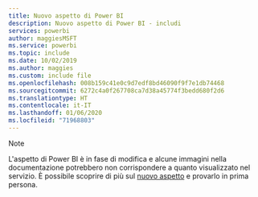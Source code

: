 ```yaml
---
title: Nuovo aspetto di Power BI
description: Nuovo aspetto di Power BI - includi
services: powerbi
author: maggiesMSFT
ms.service: powerbi
ms.topic: include
ms.date: 10/02/2019
ms.author: maggies
ms.custom: include file
ms.openlocfilehash: 008b159c41e0c9d7edf8bd46090f9f7e1db74468
ms.sourcegitcommit: 6272c4a0f267708ca7d38a45774f3bedd680f2d6
ms.translationtype: HT
ms.contentlocale: it-IT
ms.lasthandoff: 01/06/2020
ms.locfileid: "71968803"
---
```

> [!NOTE]
> L'aspetto di Power BI è in fase di modifica e alcune immagini nella documentazione potrebbero non corrispondere a quanto visualizzato nel servizio. È possibile scoprire di più sul [nuovo aspetto](../service-new-look.md) e provarlo in prima persona.
